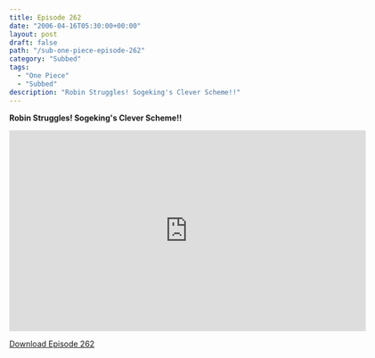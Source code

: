 ```yaml
---
title: Episode 262
date: "2006-04-16T05:30:00+00:00"
layout: post
draft: false
path: "/sub-one-piece-episode-262"
category: "Subbed"
tags:
  - "One Piece"
  - "Subbed"
description: "Robin Struggles! Sogeking's Clever Scheme!!"
---
```


**Robin Struggles! Sogeking's Clever Scheme!!**

<iframe width="640" height="360" src="https://www.rapidvideo.com/e/FXQHBZIJAD" frameborder="0" marginwidth=0 marginheight=0 scrolling=no allowfullscreen></iframe>

<a href="http://ouo.io/qs/eCodkFEQ?s=https://rapidvid.to/d/https://www.rapidvideo.com/e/FXQHBZIJAD">Download Episode 262</a>
